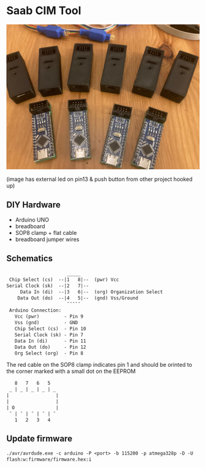 # Saab CIM Tool

![Saab CIM Tool](cim_001.jpg)

(image has external led on pin13 & push button from other project hooked up)

## DIY Hardware

* Arduino UNO
* breadboard
* SOP8 clamp + flat cable
* breadboard jumper wires


## Schematics

                          _____
     Chip Select (cs)  --|1   8|--  (pwr) Vcc
    Serial Clock (sk)  --|2   7|--
         Data In (di)  --|3   6|--  (org) Organization Select
        Data Out (do)  --|4   5|--  (gnd) Vss/Ground
                          ¯¯¯¯¯
     Arduino Connection:
       Vcc (pwr)         - Pin 9
       Vss (gnd)         - GND
       Chip Select (cs)  - Pin 10
       Serial Clock (sk) - Pin 7
       Data In (di)      - Pin 11
       Data Out (do)     - Pin 12
       Org Select (org)  - Pin 8

The red cable on the SOP8 clamp indicates pin 1 and should be orinted to the corner marked with a small dot on the EEPROM

       8   7   6   5
     _ | _ | _ | _ | _
    |                 |
    |                 |
    | O               |
     ¯ | ¯ | ¯ | ¯ | ¯
       1   2   3   4


## Update firmware

    ./avr/avrdude.exe -c arduino -P <port> -b 115200 -p atmega328p -D -U flash:w:firmware/firmware.hex:i
